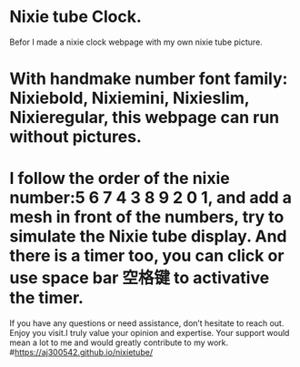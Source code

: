 # Nixie tube Clock.
Befor I made a nixie clock webpage with my own nixie tube picture.
# With handmake number font family: Nixiebold, Nixiemini, Nixieslim, Nixieregular, this webpage can run without pictures.
# I follow the order of the nixie number:5 6 7 4 3 8 9 2 0 1, and add a mesh in front of the numbers, try to simulate the Nixie tube display. And there is a timer too, you can click or use space bar 空格键 to activative the timer.
If you have any questions or need assistance, don’t hesitate to reach out. Enjoy you visit.I truly value your opinion and expertise. Your support would mean a lot to me and would greatly contribute to my work.
#https://aj300542.github.io/nixietube/
